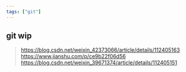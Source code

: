 ```yaml
---
tags: ["git"]
---
```


## git wip

> https://blog.csdn.net/weixin_42373066/article/details/112405163
> https://www.jianshu.com/p/ce9b22f06d56
> https://blog.csdn.net/weixin_39671374/article/details/112405151

